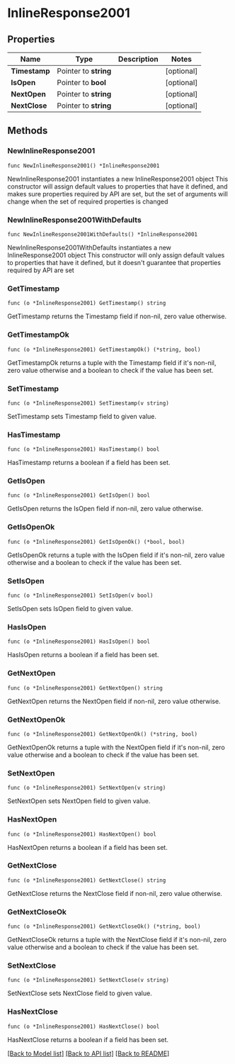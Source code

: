# InlineResponse2001

## Properties

Name | Type | Description | Notes
------------ | ------------- | ------------- | -------------
**Timestamp** | Pointer to **string** |  | [optional] 
**IsOpen** | Pointer to **bool** |  | [optional] 
**NextOpen** | Pointer to **string** |  | [optional] 
**NextClose** | Pointer to **string** |  | [optional] 

## Methods

### NewInlineResponse2001

`func NewInlineResponse2001() *InlineResponse2001`

NewInlineResponse2001 instantiates a new InlineResponse2001 object
This constructor will assign default values to properties that have it defined,
and makes sure properties required by API are set, but the set of arguments
will change when the set of required properties is changed

### NewInlineResponse2001WithDefaults

`func NewInlineResponse2001WithDefaults() *InlineResponse2001`

NewInlineResponse2001WithDefaults instantiates a new InlineResponse2001 object
This constructor will only assign default values to properties that have it defined,
but it doesn't guarantee that properties required by API are set

### GetTimestamp

`func (o *InlineResponse2001) GetTimestamp() string`

GetTimestamp returns the Timestamp field if non-nil, zero value otherwise.

### GetTimestampOk

`func (o *InlineResponse2001) GetTimestampOk() (*string, bool)`

GetTimestampOk returns a tuple with the Timestamp field if it's non-nil, zero value otherwise
and a boolean to check if the value has been set.

### SetTimestamp

`func (o *InlineResponse2001) SetTimestamp(v string)`

SetTimestamp sets Timestamp field to given value.

### HasTimestamp

`func (o *InlineResponse2001) HasTimestamp() bool`

HasTimestamp returns a boolean if a field has been set.

### GetIsOpen

`func (o *InlineResponse2001) GetIsOpen() bool`

GetIsOpen returns the IsOpen field if non-nil, zero value otherwise.

### GetIsOpenOk

`func (o *InlineResponse2001) GetIsOpenOk() (*bool, bool)`

GetIsOpenOk returns a tuple with the IsOpen field if it's non-nil, zero value otherwise
and a boolean to check if the value has been set.

### SetIsOpen

`func (o *InlineResponse2001) SetIsOpen(v bool)`

SetIsOpen sets IsOpen field to given value.

### HasIsOpen

`func (o *InlineResponse2001) HasIsOpen() bool`

HasIsOpen returns a boolean if a field has been set.

### GetNextOpen

`func (o *InlineResponse2001) GetNextOpen() string`

GetNextOpen returns the NextOpen field if non-nil, zero value otherwise.

### GetNextOpenOk

`func (o *InlineResponse2001) GetNextOpenOk() (*string, bool)`

GetNextOpenOk returns a tuple with the NextOpen field if it's non-nil, zero value otherwise
and a boolean to check if the value has been set.

### SetNextOpen

`func (o *InlineResponse2001) SetNextOpen(v string)`

SetNextOpen sets NextOpen field to given value.

### HasNextOpen

`func (o *InlineResponse2001) HasNextOpen() bool`

HasNextOpen returns a boolean if a field has been set.

### GetNextClose

`func (o *InlineResponse2001) GetNextClose() string`

GetNextClose returns the NextClose field if non-nil, zero value otherwise.

### GetNextCloseOk

`func (o *InlineResponse2001) GetNextCloseOk() (*string, bool)`

GetNextCloseOk returns a tuple with the NextClose field if it's non-nil, zero value otherwise
and a boolean to check if the value has been set.

### SetNextClose

`func (o *InlineResponse2001) SetNextClose(v string)`

SetNextClose sets NextClose field to given value.

### HasNextClose

`func (o *InlineResponse2001) HasNextClose() bool`

HasNextClose returns a boolean if a field has been set.


[[Back to Model list]](../README.md#documentation-for-models) [[Back to API list]](../README.md#documentation-for-api-endpoints) [[Back to README]](../README.md)


